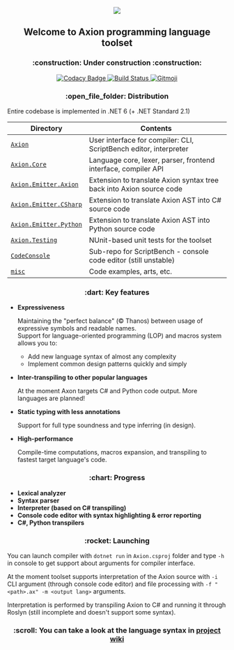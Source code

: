 <p align="center">
  <img src="misc/logo/Axion-mini.png" />
</p>

<h2 align="center">Welcome to Axion programming language toolset</h2>
<h3 align="center">:construction: Under construction :construction:</h3>

<p align="center">
  <a href="https://app.codacy.com/manual/f1uctus/Axion?utm_source=github.com&utm_medium=referral&utm_content=F1uctus/Axion&utm_campaign=Badge_Grade_Dashboard">
    <img src="https://api.codacy.com/project/badge/Grade/5c60bd255f884ed88bb9248155f8abac"
       alt="Codacy Badge">
  </a>
  <a href="https://ci.appveyor.com/project/F1uctus/axion">
    <img src="https://ci.appveyor.com/api/projects/status/ij2j74injuejodf2?svg=true"
       alt="Build Status">
  </a>
  <a href="https://gitmoji.carloscuesta.me">
    <img src="https://img.shields.io/badge/gitmoji-%20😜%20😍-FFDD67.svg?style=flat-square"
       alt="Gitmoji">
  </a>
</p>

<h3 align="center">:open_file_folder: Distribution</h3>

Entire codebase is implemented in .NET 6 (+ .NET Standard 2.1)

| Directory                                               | Contents                                                                |
|---------------------------------------------------------|-------------------------------------------------------------------------|
| [`Axion`](Axion)                                        | User interface for compiler: CLI, ScriptBench editor, interpreter       |
| [`Axion.Core`](Axion.Core)                              | Language core, lexer, parser, frontend interface, compiler API          |
| [`Axion.Emitter.Axion`](Axion.Emitter.Axion)          | Extension to translate Axion syntax tree back into Axion source code    |
| [`Axion.Emitter.CSharp`](Axion.Emitter.CSharp)        | Extension to translate Axion AST into C# source code                    |
| [`Axion.Emitter.Python`](Axion.Emitter.Python)        | Extension to translate Axion AST into Python source code                |
| [`Axion.Testing`](Axion.Testing)                        | NUnit-based unit tests for the toolset                                  |
| [`CodeConsole`](https://github.com/F1uctus/CodeConsole) | Sub-repo for ScriptBench - console code editor (still unstable)         |
| [`misc`](misc)                                          | Code examples, arts, etc.                                               |

<h3 align="center">:dart: Key features</h3>

- **Expressiveness**

  Maintaining the "perfect balance" (© Thanos) between usage of expressive symbols and readable names.
  <br>
  Support for language-oriented programming (LOP) and macros system allows you to:

  - Add new language syntax of almost any complexity
  - Implement common design patterns quickly and simply

- **Inter-transpiling to other popular languages**

  At the moment Axon targets C# and Python code output. More languages are planned!
  
- **Static typing with less annotations**

  Support for full type soundness and type inferring (in design).
  
- **High-performance**

  Compile-time computations, macros expansion, and transpiling to fastest target language's code.

<h3 align="center">:chart: Progress</h3>

- **Lexical analyzer**
- **Syntax parser**
- **Interpreter (based on C# transpiling)**
- **Console code editor with syntax highlighting & error reporting**
- **C#, Python transpilers**

<h3 align="center">:rocket: Launching</h3>

You can launch compiler with `dotnet run` in `Axion.csproj` folder
and type `-h` in console to get support about arguments for compiler interface.

At the moment toolset supports interpretation of the Axion source
with `-i` CLI argument (through console code editor) and
file processing with `-f "<path>.ax" -m <output lang>` arguments.

Interpretation is performed by transpiling Axion to C# and running
it through Roslyn (still incomplete and doesn't support some syntax).

<h3 align="center">:scroll: You can take a look at the language syntax in <a href="https://github.com/F1uctus/Axion/wiki">project wiki</a></h3>
